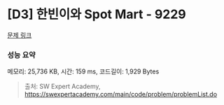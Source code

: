 # [D3] 한빈이와 Spot Mart - 9229 

[문제 링크](https://swexpertacademy.com/main/code/problem/problemDetail.do?contestProbId=AW8Wj7cqbY0DFAXN) 

### 성능 요약

메모리: 25,736 KB, 시간: 159 ms, 코드길이: 1,929 Bytes



> 출처: SW Expert Academy, https://swexpertacademy.com/main/code/problem/problemList.do